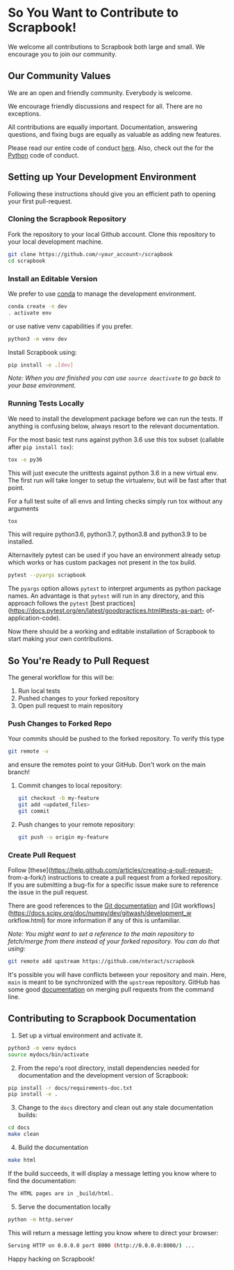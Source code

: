 # So You Want to Contribute to Scrapbook!

We welcome all contributions to Scrapbook both large and small. We encourage you
to join our community.

## Our Community Values

We are an open and friendly community. Everybody is welcome.

We encourage friendly discussions and respect for all. There are no
exceptions.

All contributions are equally important. Documentation, answering questions,
and fixing bugs are equally as valuable as adding new features.

Please read our entire code of conduct
[here](https://github.com/nteract/nteract/blob/master/CODE_OF_CONDUCT.md).
Also, check out the for the
[Python](https://github.com/nteract/nteract/blob/master/CODE_OF_CONDUCT.md)
code of conduct.

## Setting up Your Development Environment

Following these instructions should give you an efficient path to opening your
 first pull-request.

### Cloning the Scrapbook Repository

Fork the repository to your local Github
account. Clone this repository to your local development machine. 

```bash
git clone https://github.com/<your_account>/scrapbook 
cd scrapbook
```

### Install an Editable Version
We prefer to use [conda](https://conda.io/docs/user-guide/tasks/manage-environments.html) to manage the development environment.
```bash
conda create -n dev
. activate env
```
or use native venv capabilities if you prefer.
```bash
python3 -m venv dev
```

Install Scrapbook using:

```bash
pip install -e .[dev]
```

_Note: When you are finished you can use `source deactivate` to go back to your base environment._

### Running Tests Locally

We need to install the development package before we can run the tests. If anything is confusing below, always resort to the relevant documentation.

For the most basic test runs against python 3.6 use this tox subset (callable after `pip install tox`):
```bash
tox -e py36
```
This will just execute the unittests against python 3.6 in a new virtual env. The first run will take longer to setup the virtualenv, but will be fast after that point.

For a full test suite of all envs and linting checks simply run tox without any arguments
```bash
tox
```
This will require python3.6, python3.7, python3.8 and python3.9 to be installed.

Alternavitely pytest can be used if you have an environment already setup which works or has custom packages not present in the tox build.
```bash
pytest --pyargs scrapbook
```

The `pyargs` option allows `pytest` to interpret arguments as python package
names. An advantage is that `pytest` will run in any directory, and this
approach follows the `pytest` [best
practices](https://docs.pytest.org/en/latest/goodpractices.html#tests-as-part-
of-application-code).

Now there should be a working and editable installation of Scrapbook to start
making your own contributions.

## So You're Ready to Pull Request

The general workflow for this will be:

1. Run local tests
2. Pushed changes to your forked repository
3. Open pull request to main repository

### Push Changes to Forked Repo

Your commits should be pushed to the forked repository. To verify this type 

```bash
git remote -v
``` 

and ensure the remotes point to your GitHub. Don't work on the main branch!

1. Commit changes to local repository:

    ```bash
    git checkout -b my-feature
    git add <updated_files>
    git commit
    ```
2. Push changes to your remote repository:

    ```bash
    git push -u origin my-feature
    ```

### Create Pull Request

Follow [these](https://help.github.com/articles/creating-a-pull-request-
from-a-fork/) instructions to create a pull request from a forked repository.
If you are submitting a bug-fix for a specific issue make sure to reference
the issue in the pull request.

There are good references to the [Git documentation](https://git-scm.com/doc)
and [Git workflows](https://docs.scipy.org/doc/numpy/dev/gitwash/development_w
orkflow.html) for more information if any of this is unfamiliar.

_Note: You might want to set a reference to the main repository to fetch/merge from there instead of your forked repository. You can do that using:_

```bash
git remote add upstream https://github.com/nteract/scrapbook
```

It's possible you will have conflicts between your repository and main. Here,
`main` is meant to be synchronized with the `upstream` repository.  GitHub has
some good [documentation](https://help.github.com/articles/resolving-a-merge-conflict-using-the-command-line/)
on merging pull requests from the command line.

## Contributing to Scrapbook Documentation

1. Set up a virtual environment and activate it.

```bash
python3 -m venv mydocs
source mydocs/bin/activate
```

2. From the repo's root directory, install dependencies needed for documentation
   and the development version of Scrapbook:

```bash
pip install -r docs/requirements-doc.txt
pip install -e .
```

3. Change to the `docs` directory and clean out any stale documentation builds:

```bash
cd docs
make clean
```

4. Build the documentation

```bash
make html
```

If the build succeeds, it will display a message letting you know where to find
the documentation:

```bash
The HTML pages are in _build/html.
```

5. Serve the documentation locally

```bash
python -m http.server
```

This will return a message letting you know where to direct your browser:

```bash
Serving HTTP on 0.0.0.0 port 8000 (http://0.0.0.0:8000/) ...
```



Happy hacking on Scrapbook!
